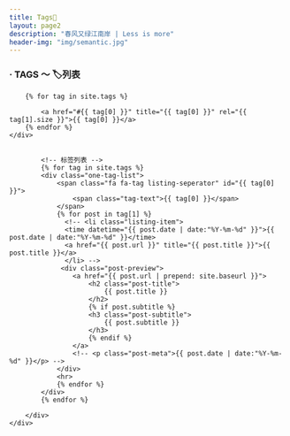 ```yaml
---
title: Tags🍪
layout: page2
description: "春风又绿江南岸 | Less is more"
header-img: "img/semantic.jpg"
---
```


### **· TAGS ～ 🏷️列表**

<!-- Main Content -->
<div class="container">
<div class="row">

<div class="col-lg-8 col-lg-offset-0 col-md-10 col-md-offset-1">
  <!-- 标签云 -->
  	<div id='tag_cloud' class="tags" style="color:#6495ED size = 7">

  		{% for tag in site.tags %}

            <a href="#{{ tag[0] }}" title="{{ tag[0] }}" rel="{{ tag[1].size }}">{{ tag[0] }}</a>
  		{% endfor %}
  	</div>


            <!-- 标签列表 -->
    		{% for tag in site.tags %}
    		<div class="one-tag-list">
    		  	<span class="fa fa-tag listing-seperator" id="{{ tag[0] }}">
                    <span class="tag-text">{{ tag[0] }}</span>
                </span>
    			{% for post in tag[1] %}
    			  <!-- <li class="listing-item">
    			  <time datetime="{{ post.date | date:"%Y-%m-%d" }}">{{ post.date | date:"%Y-%m-%d" }}</time>
    			  <a href="{{ post.url }}" title="{{ post.title }}">{{ post.title }}</a>
    			  </li> -->
    			 <div class="post-preview">
    			    <a href="{{ post.url | prepend: site.baseurl }}">
    			        <h2 class="post-title">
                            {{ post.title }}
    			        </h2>
    			        {% if post.subtitle %}
    			        <h3 class="post-subtitle">
    			            {{ post.subtitle }}
    			        </h3>
    			        {% endif %}
    			    </a>
    			    <!-- <p class="post-meta">{{ post.date | date:"%Y-%m-%d" }}</p> -->
    			</div>
    			<hr>
    			{% endfor %}
    		</div>
    		{% endfor %}
    
    	</div>
    </div>
</div>
